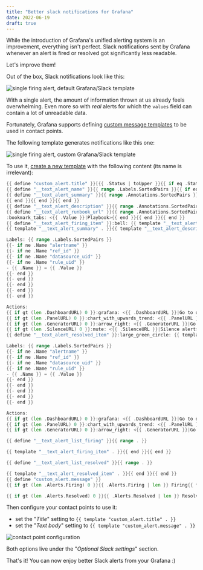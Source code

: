 ```yaml
---
title: "Better slack notifications for Grafana"
date: 2022-06-19
draft: true
---
```


While the introduction of Grafana's unified alerting system is an improvement, everything isn't perfect.
Slack notifications sent by Grafana whenever an alert is fired or resolved got significantly less readable.

Let's improve them!

<!--more-->

Out of the box, Slack notifications look like this:

![single firing alert, default Grafana/Slack template](/img/slack-grafana-alerts/old_alert.png)

With a single alert, the amount of information thrown at us already feels overwhelming. Even more so with *real* alerts for which the `values` field can contain a lot of unreadable data.

Fortunately, Grafana supports defining [custom message templates](https://grafana.com/docs/grafana/next/alerting/contact-points/message-templating/) to be used in contact points.

The following template generates notifications like this one:

![single firing alert, custom Grafana/Slack template](/img/slack-grafana-alerts/new_alert.png)

To use it, [create a new template](https://grafana.com/docs/grafana/next/alerting/contact-points/message-templating/create-message-template/) with the following content (its name is irrelevant):

```go
{{ define "custom_alert.title" }}[{{ .Status | toUpper }}{{ if eq .Status "firing" }}: {{ .Alerts.Firing | len }}{{ if gt (.Alerts.Resolved | len) 0 }}, RESOLVED: {{ .Alerts.Resolved | len }}{{ end }}{{ end }}]{{ if gt (len .GroupLabels) 0 }} Grouped by: {{ range .CommonLabels.SortedPairs }}{{ .Name }}: {{ .Value }}{{ end }}{{ end }}{{ end }}
{{ define "__text_alert_name" }}{{ range .Labels.SortedPairs }}{{ if eq .Name "alertname" }}{{ .Value }}{{ end }}{{ end }}{{ end }}
{{ define "__text_alert_summary" }}{{ range .Annotations.SortedPairs }}{{ if eq .Name "summary" }}{{ .Value }}
{{ end }}{{ end }}{{ end }}
{{ define "__text_alert_description" }}{{ range .Annotations.SortedPairs }}{{ if eq .Name "description" }}{{ .Value }}{{ end }}{{ end }}{{ end }}
{{ define "__text_alert_runbook_url" }}{{ range .Annotations.SortedPairs }}{{ if eq .Name "runbook_url" }}
:bookmark_tabs: <{{ .Value }}|Playbook>{{ end }}{{ end }}{{ end }}
{{ define "__text_alert_firing_item" }}:bell: {{ template "__text_alert_name" . }}
{{ template "__text_alert_summary" . }}{{ template "__text_alert_description" . }}

Labels: {{ range .Labels.SortedPairs }}
{{- if ne .Name "alertname" }}
{{- if ne .Name "ref_id" }}
{{- if ne .Name "datasource_uid" }}
{{- if ne .Name "rule_uid" }}
- {{ .Name }} = {{ .Value }}
{{- end }}
{{- end }}
{{- end }}
{{- end }}
{{- end }}

Actions:
{{ if gt (len .DashboardURL) 0 }}:grafana: <{{ .DashboardURL }}|Go to dashboard>{{ end }}
{{ if gt (len .PanelURL) 0 }}:chart_with_upwards_trend: <{{ .PanelURL }}|Go to panel>{{ end }}
{{ if gt (len .GeneratorURL) 0 }}:arrow_right: <{{ .GeneratorURL }}|Go to alert>{{ end }}
{{ if gt (len .SilenceURL) 0 }}:mute: <{{ .SilenceURL }}|Silence alert>{{ end }}{{ template "__text_alert_runbook_url" . }}{{ end }}
{{ define "__text_alert_resolved_item" }}:large_green_circle: {{ template "__text_alert_name" . }}

Labels: {{ range .Labels.SortedPairs }}
{{- if ne .Name "alertname" }}
{{- if ne .Name "ref_id" }}
{{- if ne .Name "datasource_uid" }}
{{- if ne .Name "rule_uid" }}
- {{ .Name }} = {{ .Value }}
{{- end }}
{{- end }}
{{- end }}
{{- end }}
{{- end }}

Actions:
{{ if gt (len .DashboardURL) 0 }}:grafana: <{{ .DashboardURL }}|Go to dashboard>{{ end }}
{{ if gt (len .PanelURL) 0 }}:chart_with_upwards_trend: <{{ .PanelURL }}|Go to panel>{{ end }}
{{ if gt (len .GeneratorURL) 0 }}:arrow_right: <{{ .GeneratorURL }}|Go to alert>{{ end }}{{ end }}

{{ define "__text_alert_list_firing" }}{{ range . }}

{{ template "__text_alert_firing_item" . }}{{ end }}{{ end }}

{{ define "__text_alert_list_resolved" }}{{ range . }}

{{ template "__text_alert_resolved_item" . }}{{ end }}{{ end }}
{{ define "custom_alert.message" }}
{{ if gt (len .Alerts.Firing) 0 }}{{ .Alerts.Firing | len }} Firing{{ template "__text_alert_list_firing" .Alerts.Firing }}{{ end }}

{{ if gt (len .Alerts.Resolved) 0 }}{{ .Alerts.Resolved | len }} Resolved{{ template "__text_alert_list_resolved" .Alerts.Resolved }}{{ end }}{{ end }}
```

Then configure your contact points to use it:

* set the "*Title*" setting to `{{ template "custom_alert.title" . }}`
* set the "*Text body*" setting to `{{ template "custom_alert.message" . }}`

![contact point configuration](/img/slack-grafana-alerts/contact_point_config.png)

Both options live under the "*Optional Slack settings*" section.

That's it! You can now enjoy better Slack alerts from your Grafana :)
